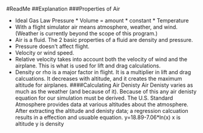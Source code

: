 #ReadMe
##Explanation
###Properties of Air
- Ideal Gas Law Pressure * Volume = amount * constant * Temperature
- With a flight simulator air means atmosphere, weather, and wind.  (Weather is currently beyond the scope of this program.)
- Air is a fluid.  The 2 basic properties of a fluid are density and pressure.
- Pressure doesn't affect flight.
- Velocity or wind speed.
- Relative velocity takes into account both the velocity of wind and the airplane.  This is what is used for lift and drag calculations.
- Density or rho is a major factor in flight.  It is a multiplier in lift and drag calcuations.  It decreases with altitude, and it creates the maximum altitude for airplanes.
####Calculating Air Denisty
Air Denisty varies as much as the weather (and because of it).  Because of this any air denisty equation for our simulation must be derived.  The U.S. Standard Atmosphere provides data at various altitudes about the atmosphere.  After extracting the altitude and denisty data; a regression calcuation results in a effection and usuable equation.  y=18.89-7.06*ln(x)  x is altitude y is density